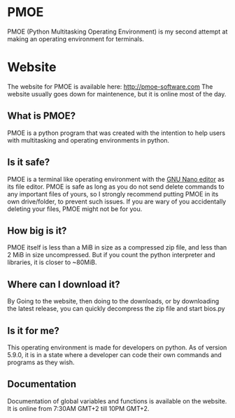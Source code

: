 # PMOE
PMOE (Python Multitasking Operating Environment) is my second attempt at making an operating environment for terminals.


# Website
The website for PMOE is available here: http://pmoe-software.com
The website usually goes down for maintenence, but it is online most of the day.

## What is PMOE?
PMOE is a python program that was created with the intention to help users with multitasking and operating environments in python.
## Is it safe?
PMOE is a terminal like operating environment with the <a href="https://www.nano-editor.org/">GNU Nano editor</a> as its file editor.
PMOE is safe as long as you do not send delete commands to any important files of yours, so I strongly recommend putting PMOE in its own drive/folder,
to prevent such issues. If you are wary of you accidentally deleting your files, PMOE might not be for you. 
## How big is it?
PMOE itself is less than a MiB in size as a compressed zip file, and less than 2 MiB in size uncompressed. But if you count the python interpreter
and libraries, it is closer to ~80MiB.
## Where can I download it?
By Going to the website, then doing to the downloads, or by downloading the latest release, you can quickly decompress the zip file and start bios.py
## Is it for me?
This operating environment is made for developers on python. As of version 5.9.0, it is in a state where a developer can code their own commands
and programs as they wish.
## Documentation
Documentation of global variables and functions is available on the website. It is online from 7:30AM GMT+2 till 10PM GMT+2.
